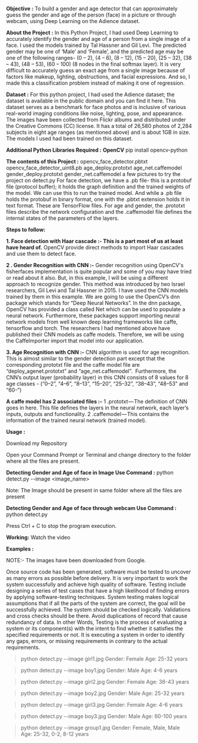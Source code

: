**Objective :**
To build a gender and age detector that can approximately guess the gender and age of the person (face) in a picture or through webcam, using Deep Learning on the Adience dataset.

**About the Project :**
In this Python Project, I had used Deep Learning to accurately identify the gender and age of a person from a single image of a face. I used the models trained by Tal Hassner and Gil Levi. The predicted gender may be one of ‘Male’ and ‘Female’, and the predicted age may be one of the following ranges- (0 – 2), (4 – 6), (8 – 12), (15 – 20), (25 – 32), (38 – 43), (48 – 53), (60 – 100) (8 nodes in the final softmax layer). It is very difficult to accurately guess an exact age from a single image because of factors like makeup, lighting, obstructions, and facial expressions. And so, I made this a classification problem instead of making it one of regression.

**Dataset :**
For this python project, I had used the Adience dataset; the dataset is available in the public domain and you can find it here. This dataset serves as a benchmark for face photos and is inclusive of various real-world imaging conditions like noise, lighting, pose, and appearance. The images have been collected from Flickr albums and distributed under the Creative Commons (CC) license. It has a total of 26,580 photos of 2,284 subjects in eight age ranges (as mentioned above) and is about 1GB in size. The models I used had been trained on this dataset.

**Additional Python Libraries Required :**
**OpenCV**
   pip install opencv-python
   
   
**The contents of this Project :**
opencv_face_detector.pbtxt
opencv_face_detector_uint8.pb
age_deploy.prototxt
age_net.caffemodel
gender_deploy.prototxt
gender_net.caffemodel
a few pictures to try the project on
detect.py
For face detection, we have a .pb file- this is a protobuf file (protocol buffer); it holds the graph definition and the trained weights of the model. We can use this to run the trained model. And while a .pb file holds the protobuf in binary format, one with the .pbtxt extension holds it in text format. These are TensorFlow files. For age and gender, the .prototxt files describe the network configuration and the .caffemodel file defines the internal states of the parameters of the layers.

**Steps to follow:**

**1. Face detection with Haar cascade :-  This is a part most of us at least have heard of.**
OpenCV provide direct methods to import Haar cascades and use them to detect face.

**2 . Gender Recognition with CNN :-**
Gender recognition using OpenCV's fisherfaces implementation is quite popular and some of you may have tried or read about it also. But, in this example, I will be using a different approach to recognize gender. This method was introduced by two Israel researchers, Gil Levi and Tal Hassner in 2015. I have used the CNN models trained by them in this example. We are going to use the OpenCV’s dnn package which stands for “Deep Neural Networks”.
In the dnn package, OpenCV has provided a class called Net which can be used to populate a neural network. Furthermore, these packages support importing neural network models from well known deep learning frameworks like caffe, tensorflow and torch. The researchers I had mentioned above have published their CNN models as caffe models. Therefore, we will be using the CaffeImporter import that model into our application.

**3. Age Recognition with CNN :-**
CNN algorithm is used for age recognition. This is almost similar to the gender detection part except that the corresponding prototxt file and the caffe model file are “deploy_agenet.prototxt” and “age_net.caffemodel”.
 Furthermore, the CNN’s output layer (probability layer) in this CNN consists of 8 values for 8 age classes -
(“0–2”, “4–6”, “8–13”, “15–20”, “25–32”, “38–43”, “48–53” and “60-”)

**A caffe model has 2 associated files :-**
1 .prototxt — The definition of CNN goes in here. This file defines the layers in the neural network, each layer’s inputs, outputs and functionality.
2 .caffemodel — This contains the information of the trained neural network (trained model).

**Usage :**

Download my Repository

Open your Command Prompt or Terminal and change directory to the folder where all the files are present.


**Detecting Gender and Age of face in Image Use Command :**
  python detect.py --image <image_name>

Note: The Image should be present in same folder where all the files are present


**Detecting Gender and Age of face through webcam Use Command :**
  python detect.py
  
Press Ctrl + C to stop the program execution.


**Working:**
Watch the video


**Examples :**

NOTE:- The images have been downloaded from Google.

Once source code has been generated, software must be tested to uncover as many errors as  possible before delivery. It is very important to work the system successfully and achieve high  quality of software. Testing include designing a series of test cases that have a high likelihood of  finding errors by applying software-testing techniques.
System testing makes logical assumptions that if all the parts of the system are correct, the goal  will be successfully achieved. The system should be checked logically. Validations and cross  checks should be there. Avoid duplications of record that cause redundancy of data.
In other Words, Testing is the process of evaluating a system or its component(s) with the intent to find whether it satisfies the specified requirements or not. It is executing a system in order to identify any gaps, errors, or missing requirements in contrary to the actual requirements.

>python detect.py --image girl1.jpg
Gender: Female
Age: 25-32 years


>python detect.py --image boy1.jpg
Gender: Male
Age: 4-6 years


>python detect.py --image girl2.jpg
Gender: Female
Age: 38-43 years    


>python detect.py --image boy2.jpg
Gender: Male
Age: 25-32 years  


>python detect.py --image girl3.jpg
Gender: Female
Age: 4-6 years


>python detect.py --image boy3.jpg
Gender: Male
Age: 60-100 years


>python detect.py --image group1.jpg
Gender: Female, Male, Male
Age: 25-32, 0-2, 8-12 years
